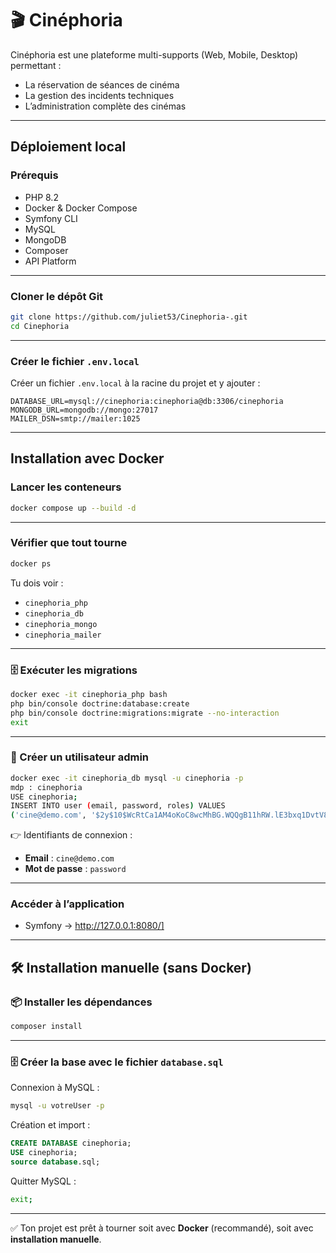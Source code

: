 # 🎬 Cinéphoria

Cinéphoria est une plateforme multi-supports (Web, Mobile, Desktop) permettant :  
-  La réservation de séances de cinéma  
-  La gestion des incidents techniques  
-  L’administration complète des cinémas  

---

##  Déploiement local

###  Prérequis
- PHP 8.2  
- Docker & Docker Compose  
- Symfony CLI  
- MySQL  
- MongoDB  
- Composer  
- API Platform  

---

###  Cloner le dépôt Git
```bash
git clone https://github.com/juliet53/Cinephoria-.git
cd Cinephoria
```

---

###  Créer le fichier `.env.local`
Créer un fichier `.env.local` à la racine du projet et y ajouter :  

```env
DATABASE_URL=mysql://cinephoria:cinephoria@db:3306/cinephoria
MONGODB_URL=mongodb://mongo:27017
MAILER_DSN=smtp://mailer:1025
```

---

##  Installation avec Docker

###  Lancer les conteneurs
```bash
docker compose up --build -d
```

---

###  Vérifier que tout tourne
```bash
docker ps
```

Tu dois voir :  
- `cinephoria_php`  
- `cinephoria_db`  
- `cinephoria_mongo`  
- `cinephoria_mailer`  

---

### 🗄️ Exécuter les migrations
```bash
docker exec -it cinephoria_php bash
php bin/console doctrine:database:create
php bin/console doctrine:migrations:migrate --no-interaction
exit
```

---

### 👤 Créer un utilisateur admin
```bash
docker exec -it cinephoria_db mysql -u cinephoria -p
mdp : cinephoria
USE cinephoria;
INSERT INTO user (email, password, roles) VALUES
('cine@demo.com', '$2y$10$WcRtCa1AM4oKoC8wcMhBG.WQQgB11hRW.lE3bxq1DvtV8b9QFfMSa', '[\"ROLE_ADMIN\"]');

```

👉 Identifiants de connexion :  
- **Email** : `cine@demo.com`  
- **Mot de passe** : `password`  

---

###  Accéder à l’application
- Symfony → http://127.0.0.1:8080/]   

---

## 🛠️ Installation manuelle (sans Docker)

### 📦 Installer les dépendances
```bash
composer install
```

---

### 🗄️ Créer la base avec le fichier `database.sql`
Connexion à MySQL :  
```bash
mysql -u votreUser -p
```

Création et import :  
```sql
CREATE DATABASE cinephoria;
USE cinephoria;
source database.sql;
```

Quitter MySQL :  
```bash
exit;
```

---

✅ Ton projet est prêt à tourner soit avec **Docker** (recommandé), soit avec **installation manuelle**.
